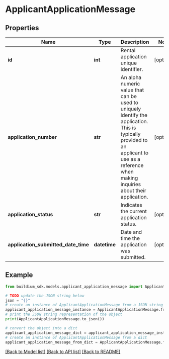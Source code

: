 # ApplicantApplicationMessage


## Properties

Name | Type | Description | Notes
------------ | ------------- | ------------- | -------------
**id** | **int** | Rental application unique identifier. | [optional] 
**application_number** | **str** | An alpha numeric value that can be used to uniquely identify the application. This is typically provided to an applicant to use as a reference when making inquiries about their application. | [optional] 
**application_status** | **str** | Indicates the current application status. | [optional] 
**application_submitted_date_time** | **datetime** | Date and time the application was submitted. | [optional] 

## Example

```python
from buildium_sdk.models.applicant_application_message import ApplicantApplicationMessage

# TODO update the JSON string below
json = "{}"
# create an instance of ApplicantApplicationMessage from a JSON string
applicant_application_message_instance = ApplicantApplicationMessage.from_json(json)
# print the JSON string representation of the object
print(ApplicantApplicationMessage.to_json())

# convert the object into a dict
applicant_application_message_dict = applicant_application_message_instance.to_dict()
# create an instance of ApplicantApplicationMessage from a dict
applicant_application_message_from_dict = ApplicantApplicationMessage.from_dict(applicant_application_message_dict)
```
[[Back to Model list]](../README.md#documentation-for-models) [[Back to API list]](../README.md#documentation-for-api-endpoints) [[Back to README]](../README.md)


